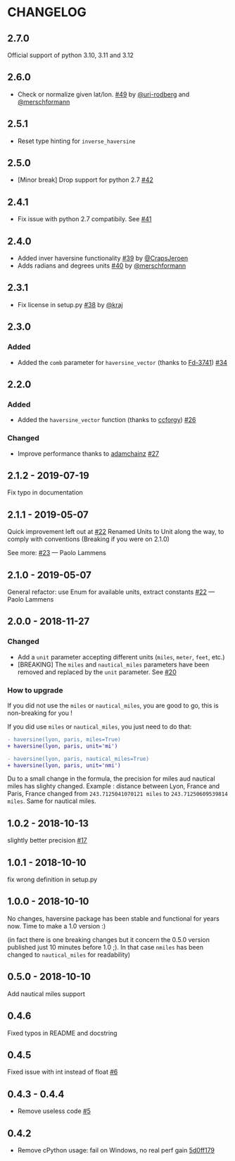 # CHANGELOG

## 2.7.0

Official support of python 3.10, 3.11 and 3.12

## 2.6.0

- Check or normalize given lat/lon. [#49](https://github.com/mapado/haversine/issues/49) by [@uri-rodberg](https://github.com/uri-rodberg) and [@merschformann](https://github.com/merschformann)

## 2.5.1

- Reset type hinting for `inverse_haversine`

## 2.5.0

- [Minor break] Drop support for python 2.7 [#42](https://github.com/mapado/haversine/pull/42)

## 2.4.1

- Fix issue with python 2.7 compatibily. See [#41](https://github.com/mapado/haversine/issues/41)
## 2.4.0

- Added inver haversine functionality [#39](https://github.com/mapado/haversine/pull/39) by [@CrapsJeroen](https://github.com/CrapsJeroen)
- Adds radians and degrees units [#40](https://github.com/mapado/haversine/pull/40) by [@merschformann](https://github.com/merschformann)


## 2.3.1

- Fix license in setup.py [#38](https://github.com/mapado/haversine/pull/38) by [@kraj](https://github.com/kraj)

## 2.3.0

### Added

- Added the `comb` parameter for `haversine_vector` (thanks to [Fd-3741](https://github.com/Fd-3741)) [#34](https://github.com/mapado/haversine/pull/34)

## 2.2.0

### Added

- Added the `haversine_vector` function (thanks to [ccforgy](https://github.com/ccforgy)) [#26](https://github.com/mapado/haversine/pull/26)

### Changed

- Improve performance thanks to [adamchainz](https://github.com/adamchainz) [#27](https://github.com/mapado/haversine/pull/27)

## 2.1.2 - 2019-07-19

Fix typo in documentation

## 2.1.1 - 2019-05-07

Quick improvement left out at [#22](https://github.com/mapado/haversine/pull/22)
Renamed Units to Unit along the way, to comply with conventions (Breaking if you were on 2.1.0)

See more: [#23](https://github.com/mapado/haversine/pull/23) — Paolo Lammens

## 2.1.0 - 2019-05-07

General refactor: use Enum for available units, extract constants [#22](https://github.com/mapado/haversine/pull/22) — Paolo Lammens

## 2.0.0 - 2018-11-27

### Changed

- Add a `unit` parameter accepting different units (`miles`, `meter`, `feet`, etc.)
- [BREAKING] The `miles` and `nautical_miles` parameters have been removed and replaced by the `unit` parameter. See [#20](https://github.com/mapado/haversine/pull/20)

### How to upgrade

If you did not use the `miles` or `nautical_miles`, you are good to go, this is non-breaking for you !

If you did use `miles` or `nautical_miles`, you just need to do that:

```diff
- haversine(lyon, paris, miles=True)
+ haversine(lyon, paris, unit='mi')
```

```diff
- haversine(lyon, paris, nautical_miles=True)
+ haversine(lyon, paris, unit='nmi')
```

Du to a small change in the formula, the precision for miles aud nautical miles has slighty changed.
Example : distance between Lyon, France and Paris, France changed from `243.7125041070121 miles` to `243.71250609539814 miles`. Same for nautical miles.

## 1.0.2 - 2018-10-13

slightly better precision [#17](https://github.com/mapado/haversine/pull/17)

## 1.0.1 - 2018-10-10

fix wrong definition in setup.py

## 1.0.0 - 2018-10-10

No changes, haversine package has been stable and functional for years now. Time to make a 1.0 version :)

(in fact there is one breaking changes but it concern the 0.5.0 version published just 10 minutes before 1.0 ;). In that case `nmiles` has been changed to `nautical_miles` for readability)

## 0.5.0 - 2018-10-10

Add nautical miles support

## 0.4.6

Fixed typos in README and docstring

## 0.4.5

Fixed issue with int instead of float [#6](https://github.com/mapado/haversine/pull/6/files)

## 0.4.3 - 0.4.4

- Remove useless code [#5](https://github.com/mapado/haversine/pull/5)

## 0.4.2

- Remove cPython usage: fail on Windows, no real perf gain [5d0ff179](https://github.com/mapado/haversine/commit/5d0ff179741b8417965d94dcb21f39ddbce674f8)
